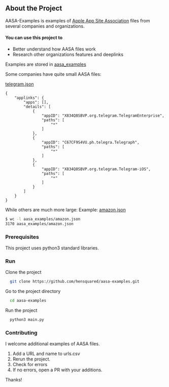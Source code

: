<!-- About the Project -->
## About the Project

AASA-Examples is examples of [Apple App Site Association](https://developer.apple.com/documentation/xcode/supporting-associated-domains) files from several companies and organizations.

#### You can use this project to 
- Better understand how AASA files work
- Research other organizations features and deeplinks

Examples are stored in [aasa_examples](https://github.com/HenSquared/AASA-Examples/tree/main/aasa_examples)

Some companies have quite small AASA files:

[telegram.json](https://github.com/HenSquared/AASA-Examples/tree/main/aasa_examples/telegram.json)
```
{
    "applinks": {
        "apps": [],
        "details": [
            {
                "appID": "X834Q8SBVP.org.telegram.TelegramEnterprise",
                "paths": [
                    "*"
                ]
            },
            {
                "appID": "C67CF9S4VU.ph.telegra.Telegraph",
                "paths": [
                    "*"
                ]
            },
            {
                "appID": "X834Q8SBVP.org.telegram.Telegram-iOS",
                "paths": [
                    "*"
                ]
            }
        ]
    }
}
```

While others are much more large:
Example: [amazon.json](https://github.com/HenSquared/AASA-Examples/tree/main/aasa_examples/amazon.json)

```bash
$ wc -l aasa_examples/amazon.json
3170 aasa_examples/amazon.json
```

<!-- Prerequisites -->
###  Prerequisites

This project uses python3 standard libraries. 

<!-- Run -->
### Run

Clone the project

```bash
  git clone https://github.com/hensquared/aasa-examples.git
```

Go to the project directory

```bash
  cd aasa-examples
```

Run the project

```bash
  python3 main.py
```

<!-- Contributing -->
### Contributing

I welcome additional examples of AASA files. 

1. Add a URL and name to urls.csv
2. Rerun the project. 
3. Check for errors
3. If no errors, open a PR with your additions. 

Thanks!


